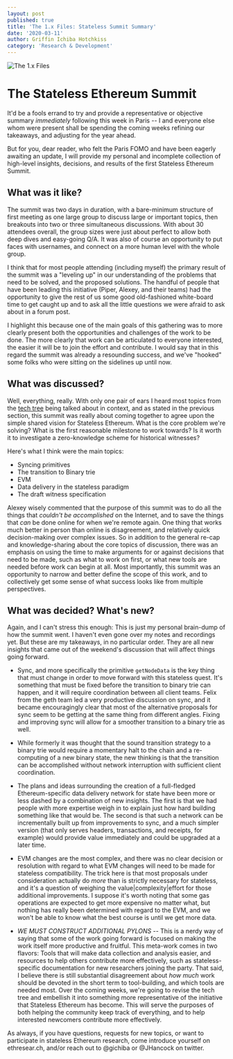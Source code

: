 ```yaml
---
layout: post
published: true
title: 'The 1.x Files: Stateless Summit Summary'
date: '2020-03-11'
author: Griffin Ichiba Hotchkiss
category: 'Research & Development'
---
```


![The 1.x Files](https://blog.ethereum.org/img/2019/12/the1xfiles_black.png "The truth is out there.")



# The Stateless Ethereum Summit

It'd be a fools errand to try and provide a representative or objective summary *immediately* following this week in Paris -- I and everyone else whom were present shall be spending the coming weeks refining our takeaways, and adjusting for the year ahead.

But for you, dear reader, who felt the Paris FOMO and have been eagerly awaiting an update, I will provide my personal and incomplete collection of high-level insights, decisions, and results of the first Stateless Ethereum Summit.

## What was it like?

The summit was two days in duration, with a bare-minimum structure of first meeting as one large group to discuss large or important topics, then breakouts into two or three simultaneous discussions. With about 30 attendees overall, the group sizes were just about perfect to allow both deep dives and easy-going Q/A. It was also of course an opportunity to put faces with usernames, and connect on a more human level with the whole group.

I think that for most people attending (including myself) the primary result of the summit was a "leveling up" in our understanding of the problems that need to be solved, and the proposed solutions. The handful of people that have been leading this initiative (Piper, Alexey, and their teams) had the opportunity to give the rest of us some good old-fashioned white-board time to get caught up and to ask all the little questions we were afraid to ask about in a forum post.

I highlight this because one of the main goals of this gathering was to more clearly present both the opportunities and challenges of the work to be done. The more clearly that work can be articulated to everyone interested, the easier it will be to join the effort and contribute. I would say that in this regard the summit was already a resounding success, and we've "hooked" some folks who were sitting on the sidelines up until now.

## What was discussed?

Well, everything, really. With only one pair of ears I heard most topics from the [tech tree](https://blog.ethereum.org/2020/01/28/eth1x-files-the-stateless-ethereum-tech-tree/) being talked about in context, and as stated in the previous section, this summit was really about coming together to agree upon the simple shared vision for Stateless Ethereum. What is the core problem we're solving? What is the first reasonable milestone to work towards? Is it worth it to investigate a zero-knowledge scheme for historical witnesses?

Here's what I think were the main topics:

* Syncing primitives
* The transition to Binary trie
* EVM
* Data delivery in the stateless paradigm
* The draft witness specification

Alexey wisely commented that the purpose of this summit was to do all the things that *couldn't be accomplished* on the Internet, and to save the things that *can* be done online for when we're remote again. One thing that works much better in person than online is disagreement, and relatively quick decision-making over complex issues. So in addition to the general re-cap and knowledge-sharing about the core topics of discussion, there was an emphasis on using the time to make arguments for or against decisions that need to be made, such as what to work on first, or what new tools are needed before work can begin at all. Most importantly, this summit was an opportunity to narrow and better define the scope of this work, and to collectively get some sense of what success looks like from multiple perspectives.

## What was decided? What's new?

Again, and I can't stress this enough: This is just my personal brain-dump of how the summit went. I haven't even gone over my notes and recordings yet. But these are my takeaways, in no particular order. They are all new insights that came out of the weekend's discussion that will affect things going forward.

* Sync, and more specifically the primitive `getNodeData` is the key thing that must change in order to move forward with this stateless quest. It's something that must be fixed before the transition to binary trie can happen, and it will require coordination between all client teams. Felix from the geth team led a very productive discussion on sync, and it became encouragingly clear that most of the alternative proposals for sync seem to be getting at the same thing from different angles. Fixing and improving sync will allow for a smoother transition to a binary trie as well.

* While formerly it was thought that the sound transition strategy to a binary trie would require a momentary halt to the chain and a re-computing of a new binary state, the new thinking is that the transition can be accomplished without network interruption with sufficient client coordination.

* The plans and ideas surrounding the creation of a full-fledged Ethereum-specific data delivery network for state have been more or less dashed by a combination of new insights. The first is that we had people with more expertise weigh in to explain just how hard building something like that would be. The second is that such a network can be incrementally built up from improvements to sync, and a much simpler version (that only serves headers, transactions, and receipts, for example) would provide value immediately and could be upgraded at a later time.

* EVM changes are the most complex, and there was no clear decision or resolution with regard to what EVM changes will need to be made for stateless compatibility. The trick here is that most proposals under consideration actually do *more* than is strictly necessary for stateless, and it's a question of weighing the value|complexity|effort for those additional improvements. I suppose it's worth noting that some gas operations are expected to get more expensive no matter what, but nothing has really been determined with regard to the EVM, and we won't be able to know what the best course is until we get more data.  

* *WE MUST CONSTRUCT ADDITIONAL PYLONS* -- This is a nerdy way of saying that some of the work going forward is focused on making the work itself more productive and fruitful. This meta-work comes in two flavors: Tools that will make data collection and analysis easier, and resources to help others contribute more effectively, such as stateless-specific documentation for new researchers joining the party. That said, I believe there is still substantial disagreement about *how much* work should be devoted in the short term to tool-building, and which tools are needed most. Over the coming weeks, we're going to revise the tech tree and embellish it into something more representative of the initiative that Stateless Ethereum has become. This will serve the purposes of both helping the community keep track of everything, and to help interested newcomers contribute more effectively.

As always, if you have questions, requests for new topics, or want to participate in stateless Ethereum research, come introduce yourself on ethresear.ch, and/or reach out to @gichiba or @JHancock on twitter.
